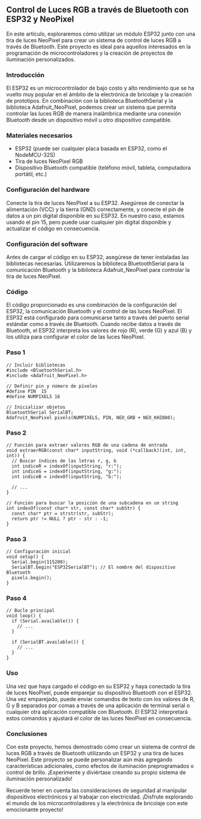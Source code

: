 ## Control de Luces RGB a través de Bluetooth con ESP32 y NeoPixel

En este artículo, exploraremos cómo utilizar un módulo ESP32 junto con una tira de luces NeoPixel para crear un sistema de control de luces RGB a través de Bluetooth. Este proyecto es ideal para aquellos interesados en la programación de microcontroladores y la creación de proyectos de iluminación personalizados.

### Introducción

El ESP32 es un microcontrolador de bajo costo y alto rendimiento que se ha vuelto muy popular en el ámbito de la electrónica de bricolaje y la creación de prototipos. En combinación con la biblioteca BluetoothSerial y la biblioteca Adafruit_NeoPixel, podemos crear un sistema que permita controlar las luces RGB de manera inalámbrica mediante una conexión Bluetooth desde un dispositivo móvil u otro dispositivo compatible.

### Materiales necesarios

- ESP32 (puede ser cualquier placa basada en ESP32, como el NodeMCU-32S)
- Tira de luces NeoPixel RGB
- Dispositivo Bluetooth compatible (teléfono móvil, tableta, computadora portátil, etc.)

### Configuración del hardware

Conecte la tira de luces NeoPixel a su ESP32. Asegúrese de conectar la alimentación (VCC) y la tierra (GND) correctamente, y conecte el pin de datos a un pin digital disponible en su ESP32. En nuestro caso, estamos usando el pin 15, pero puede usar cualquier pin digital disponible y actualizar el código en consecuencia.

### Configuración del software

Antes de cargar el código en su ESP32, asegúrese de tener instaladas las bibliotecas necesarias. Utilizaremos la biblioteca BluetoothSerial para la comunicación Bluetooth y la biblioteca Adafruit_NeoPixel para controlar la tira de luces NeoPixel.

### Código

El código proporcionado es una combinación de la configuración del ESP32, la comunicación Bluetooth y el control de las luces NeoPixel. El ESP32 está configurado para comunicarse tanto a través del puerto serial estándar como a través de Bluetooth. Cuando recibe datos a través de Bluetooth, el ESP32 interpreta los valores de rojo (R), verde (G) y azul (B) y los utiliza para configurar el color de las luces NeoPixel.
### Paso 1
```
// Incluir bibliotecas
#include <BluetoothSerial.h>
#include <Adafruit_NeoPixel.h>

// Definir pin y número de píxeles
#define PIN  15    
#define NUMPIXELS 16

// Inicializar objetos
BluetoothSerial SerialBT;
Adafruit_NeoPixel pixels(NUMPIXELS, PIN, NEO_GRB + NEO_KHZ800);
```
### Paso 2
```
// Función para extraer valores RGB de una cadena de entrada
void extraerRGB(const char* inputString, void (*callback)(int, int, int)) {
  // Buscar índices de las letras r, g, b
  int indiceR = indexOf(inputString, "r:");
  int indiceG = indexOf(inputString, "g:");
  int indiceB = indexOf(inputString, "b:");
  
  // ...
}

// Función para buscar la posición de una subcadena en un string
int indexOf(const char* str, const char* subStr) {
  const char* ptr = strstr(str, subStr);
  return ptr != NULL ? ptr - str : -1;
}
```
### Paso 3

```
// Configuración inicial
void setup() {
  Serial.begin(115200);
  SerialBT.begin("ESP32SerialBT"); // El nombre del dispositivo Bluetooth
  pixels.begin();
}
```
### Paso 4

```
// Bucle principal
void loop() {
  if (Serial.available()) {
    // ...
  }

  if (SerialBT.available()) {
    // ...
  }
}
```
### Uso

Una vez que haya cargado el código en su ESP32 y haya conectado la tira de luces NeoPixel, puede emparejar su dispositivo Bluetooth con el ESP32. Una vez emparejado, puede enviar comandos de texto con los valores de R, G y B separados por comas a través de una aplicación de terminal serial o cualquier otra aplicación compatible con Bluetooth. El ESP32 interpretará estos comandos y ajustará el color de las luces NeoPixel en consecuencia.

### Conclusiones

Con este proyecto, hemos demostrado cómo crear un sistema de control de luces RGB a través de Bluetooth utilizando un ESP32 y una tira de luces NeoPixel. Este proyecto se puede personalizar aún más agregando características adicionales, como efectos de iluminación preprogramados o control de brillo. ¡Experimente y diviértase creando su propio sistema de iluminación personalizado!

Recuerde tener en cuenta las consideraciones de seguridad al manipular dispositivos electrónicos y al trabajar con electricidad. ¡Disfrute explorando el mundo de los microcontroladores y la electrónica de bricolaje con este emocionante proyecto!
